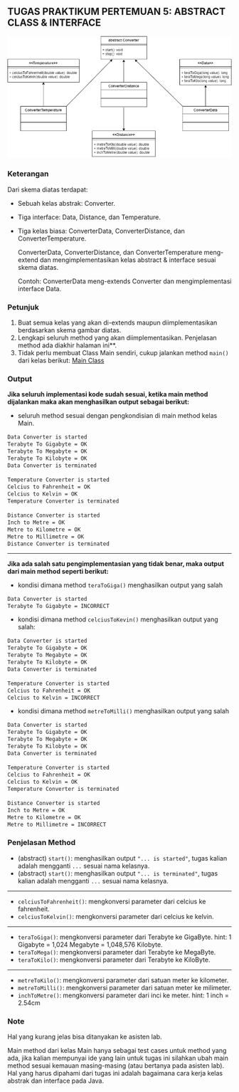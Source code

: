 ## TUGAS PRAKTIKUM PERTEMUAN 5: ABSTRACT CLASS & INTERFACE
![Skema](https://raw.githubusercontent.com/farhanr/lab-pbo/master/Soal/5/assets/skema-diagram.png)
### Keterangan
Dari skema diatas terdapat:
* Sebuah kelas abstrak: Converter.
* Tiga interface: Data, Distance, dan Temperature.
* Tiga kelas biasa: ConverterData, ConverterDistance, dan ConverterTemperature.

  ConverterData, ConverterDistance, dan ConverterTemperature meng-extend dan mengimplementasikan kelas abstract & interface sesuai skema diatas.
  
  
  Contoh: ConverterData meng-extends Converter dan mengimplementasi interface Data.
### Petunjuk
1. Buat semua kelas yang akan di-extends maupun diimplementasikan berdasarkan skema gambar diatas.
2. Lengkapi seluruh method yang akan diimplementasikan. Penjelasan method ada diakhir halaman ini**.
3. Tidak perlu membuat Class Main sendiri, cukup jalankan method `main()` dari kelas berikut: [Main Class](../5/assets/Main.java)

### Output
**Jika seluruh implementasi kode sudah sesuai, ketika main method dijalankan maka akan menghasilkan output sebagai berikut:**
* seluruh method sesuai dengan pengkondisian di main method kelas Main.

```
Data Converter is started
Terabyte To Gigabyte = OK
Terabyte To Megabyte = OK
Terabyte To Kilobyte = OK
Data Converter is terminated

Temperature Converter is started
Celcius to Fahrenheit = OK
Celcius to Kelvin = OK
Temperature Converter is terminated

Distance Converter is started
Inch to Metre = OK
Metre to Kilometre = OK
Metre to Millimetre = OK
Distance Converter is terminated
```
___
**Jika ada salah satu pengimplementasian yang tidak benar, maka output dari main method seperti berikut:**
* kondisi dimana method `teraToGiga()` menghasilkan output yang salah

```
Data Converter is started
Terabyte To Gigabyte = INCORRECT
```
* kondisi dimana method `celciusToKevin()` menghasilkan output yang salah:

```
Data Converter is started
Terabyte To Gigabyte = OK
Terabyte To Megabyte = OK
Terabyte To Kilobyte = OK
Data Converter is terminated

Temperature Converter is started
Celcius to Fahrenheit = OK
Celcius to Kelvin = INCORRECT
```
* kondisi dimana method `metreToMilli()` menghasilkan output yang salah

```
Data Converter is started
Terabyte To Gigabyte = OK
Terabyte To Megabyte = OK
Terabyte To Kilobyte = OK
Data Converter is terminated

Temperature Converter is started
Celcius to Fahrenheit = OK
Celcius to Kelvin = OK
Temperature Converter is terminated

Distance Converter is started
Inch to Metre = OK
Metre to Kilometre = OK
Metre to Millimetre = INCORRECT
```
### Penjelasan Method
* (abstract) `start()`: menghasilkan output `"... is started"`, tugas kalian adalah mengganti `...` sesuai nama kelasnya.
* (abstract) `start()`: menghasilkan output `"... is terminated"`, tugas kalian adalah mengganti `...` sesuai nama kelasnya.
___
* `celciusToFahrenheit()`: mengkonversi parameter dari celcius ke fahrenheit.
* `celciusToKelvin()`: mengkonversi parameter dari celcius ke kelvin.
___
* `teraToGiga()`: mengkonversi parameter dari Terabyte ke GigaByte. hint: 1 Gigabyte = 1,024 Megabyte = 1,048,576 Kilobyte.
* `teraToMega()`: mengkonversi parameter dari Terabyte ke MegaByte.
* `teraToKilo()`: mengkonversi parameter dari Terabyte ke KiloByte.
___
* `metreToKilo()`: mengkonversi parameter dari satuan meter ke kilometer.
* `metreToMilli()`: mengkonversi parameter dari satuan meter ke milimeter.
* `inchToMetre()`: mengkonversi parameter dari inci ke meter. hint: 1 inch = 2.54cm

### Note
Hal yang kurang jelas bisa ditanyakan ke asisten lab.


Main method dari kelas Main hanya sebagai test cases untuk method yang ada, jika kalian mempunyai ide yang lain untuk tugas ini silahkan ubah main method sesuai kemauan masing-masing (atau bertanya pada asisten lab). Hal yang harus dipahami dari tugas ini adalah bagaimana cara kerja kelas abstrak dan interface pada Java.
